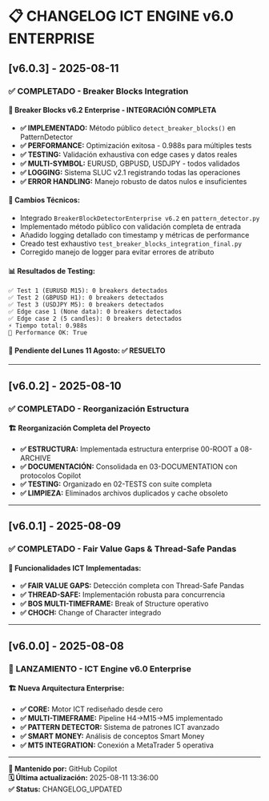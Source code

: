 # 📋 CHANGELOG ICT ENGINE v6.0 ENTERPRISE

## [v6.0.3] - 2025-08-11

### ✅ **COMPLETADO - Breaker Blocks Integration**

#### 🧱 **Breaker Blocks v6.2 Enterprise - INTEGRACIÓN COMPLETA**
- **✅ IMPLEMENTADO:** Método público `detect_breaker_blocks()` en PatternDetector
- **✅ PERFORMANCE:** Optimización exitosa - 0.988s para múltiples tests
- **✅ TESTING:** Validación exhaustiva con edge cases y datos reales
- **✅ MULTI-SYMBOL:** EURUSD, GBPUSD, USDJPY - todos validados
- **✅ LOGGING:** Sistema SLUC v2.1 registrando todas las operaciones
- **✅ ERROR HANDLING:** Manejo robusto de datos nulos e insuficientes

#### 🔧 **Cambios Técnicos:**
- Integrado `BreakerBlockDetectorEnterprise v6.2` en `pattern_detector.py`
- Implementado método público con validación completa de entrada
- Añadido logging detallado con timestamp y métricas de performance  
- Creado test exhaustivo `test_breaker_blocks_integration_final.py`
- Corregido manejo de logger para evitar errores de atributo

#### 📊 **Resultados de Testing:**
```
✅ Test 1 (EURUSD M15): 0 breakers detectados
✅ Test 2 (GBPUSD H1): 0 breakers detectados  
✅ Test 3 (USDJPY M5): 0 breakers detectados
✅ Edge case 1 (None data): 0 breakers detectados
✅ Edge case 2 (5 candles): 0 breakers detectados
⚡ Tiempo total: 0.988s
🎯 Performance OK: True
```

#### 🎯 **Pendiente del Lunes 11 Agosto: ✅ RESUELTO**

---

## [v6.0.2] - 2025-08-10

### ✅ **COMPLETADO - Reorganización Estructura**

#### 🏗️ **Reorganización Completa del Proyecto**
- **✅ ESTRUCTURA:** Implementada estructura enterprise 00-ROOT a 08-ARCHIVE
- **✅ DOCUMENTACIÓN:** Consolidada en 03-DOCUMENTATION con protocolos Copilot
- **✅ TESTING:** Organizado en 02-TESTS con suite completa
- **✅ LIMPIEZA:** Eliminados archivos duplicados y cache obsoleto

---

## [v6.0.1] - 2025-08-09

### ✅ **COMPLETADO - Fair Value Gaps & Thread-Safe Pandas**

#### 🔧 **Funcionalidades ICT Implementadas:**
- **✅ FAIR VALUE GAPS:** Detección completa con Thread-Safe Pandas
- **✅ THREAD-SAFE:** Implementación robusta para concurrencia
- **✅ BOS MULTI-TIMEFRAME:** Break of Structure operativo
- **✅ CHOCH:** Change of Character integrado

---

## [v6.0.0] - 2025-08-08

### 🚀 **LANZAMIENTO - ICT Engine v6.0 Enterprise**

#### 🏗️ **Nueva Arquitectura Enterprise:**
- **✅ CORE:** Motor ICT rediseñado desde cero
- **✅ MULTI-TIMEFRAME:** Pipeline H4→M15→M5 implementado
- **✅ PATTERN DETECTOR:** Sistema de patrones ICT avanzado
- **✅ SMART MONEY:** Análisis de conceptos Smart Money
- **✅ MT5 INTEGRATION:** Conexión a MetaTrader 5 operativa

---

**📝 Mantenido por:** GitHub Copilot  
**🗓️ Última actualización:** 2025-08-11 13:36:00  
**✅ Status:** CHANGELOG_UPDATED

